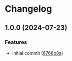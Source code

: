 # Changelog

## 1.0.0 (2024-07-23)


### Features

* initial commit ([6768b8a](https://github.com/Qeteshpony/RotaryDial2Serial/commit/6768b8a6bfb2bd0980836f7f17ee4ed47114ae90))
